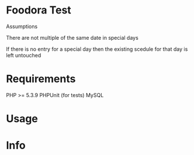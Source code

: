 Foodora Test
============

Assumptions

There are not multiple of the same date in special days

If there is no entry for a special day then the existing scedule for that day is left untouched



Requirements
============

PHP >= 5.3.9
PHPUnit (for tests)
MySQL

Usage
=====




Info
====


